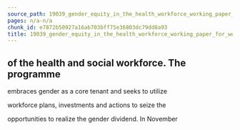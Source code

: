 ```yaml
---
source_path: 19039_gender_equity_in_the_health_workforce_working_paper_for_web_pdf.md
pages: n/a-n/a
chunk_id: e7872b50927a16ab703bff75e36803dc79dd8a93
title: 19039_gender_equity_in_the_health_workforce_working_paper_for_web_pdf
---
```

## of the health and social workforce. The programme

embraces gender as a core tenant and seeks to utilize

workforce plans, investments and actions to seize the

opportunities to realize the gender dividend. In November
